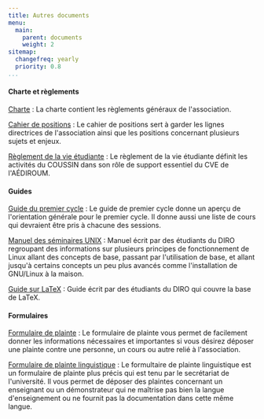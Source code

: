 ```yaml
---
title: Autres documents
menu:
  main:
    parent: documents
    weight: 2
sitemap:
  changefreq: yearly
  priority: 0.8
...
```


#### Charte et règlements

[Charte](charte.pdf)
: La charte contient les règlements généraux de l'association.

[Cahier de positions](positions.pdf)
: Le cahier de positions sert à garder les lignes directrices de l'association ainsi que les positions concernant plusieurs sujets et enjeux.

[Règlement de la vie étudiante](coussin.pdf)
: Le règlement de la vie étudiante définit les activités du COUSSIN dans son rôle de support essentiel du CVE de l'AÉDIROUM.

<!--

[Cahier de positions temporaires]()
: Le cahier de positions temporaires contient les positions qui ne sont valides que pour un certain temps (par exemple les positions prises lors de grèves).

-->

#### Guides

[Guide du premier cycle](//diro.umontreal.ca/fileadmin/Documents/FAS/Informatique/Documents/1-Programmes-cours/1-cycle/guide1cy2015.pdf)
: Le guide de premier cycle donne un aperçu de l'orientation générale pour le premier cycle. Il donne aussi une liste de cours qui devraient être pris à chacune des sessions.

[Manuel des séminaires UNIX](//www-etud.iro.umontreal.ca/~semunix/documentIRO/semunix-manuel.pdf)
: Manuel écrit par des étudiants du DIRO regroupant des informations sur plusieurs principes de fonctionnement de Linux allant des concepts de base, passant par l'utilisation de base, et allant jusqu'à certains concepts un peu plus avancés comme l'installation de GNU/Linux à la maison.

[Guide sur LaTeX](https://github.com/abdelq/latex-guide/releases/latest)
: Guide écrit par des étudiants du DIRO qui couvre la base de LaTeX.

#### Formulaires

[Formulaire de plainte](plainte.pdf)
: Le formulaire de plainte vous permet de facilement donner les informations nécessaires et importantes si vous désirez déposer une plainte contre une personne, un cours ou autre relié à l'association.

[Formulaire de plainte linguistique](//secretariatgeneral.umontreal.ca/fileadmin/user_upload/secretariat/doc_officiels/reglements/administration/adm10-34_formulaire-linguistique.pdf)
: Le formultaire de plainte linguistique est un formulaire de plainte plus précis qui est tenu par le secrétariat de l'université. Il vous permet de déposer des plaintes concernant un enseignant ou un démonstrateur qui ne maîtrise pas bien la langue d'enseignement ou ne fournit pas la documentation dans cette même langue.
